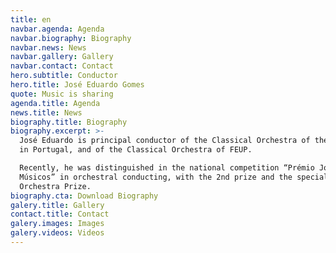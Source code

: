 ```yaml
---
title: en
navbar.agenda: Agenda
navbar.biography: Biography
navbar.news: News
navbar.gallery: Gallery
navbar.contact: Contact
hero.subtitle: Conductor
hero.title: José Eduardo Gomes
quote: Music is sharing
agenda.title: Agenda
news.title: News
biography.title: Biography
biography.excerpt: >-
  José Eduardo is principal conductor of the Classical Orchestra of the Center
  in Portugal, and of the Classical Orchestra of FEUP.

  Recently, he was distinguished in the national competition “Prémio Jovens
  Músicos” in orchestral conducting, with the 2nd prize and the special
  Orchestra Prize.
biography.cta: Download Biography
galery.title: Gallery
contact.title: Contact
galery.images: Images
galery.videos: Videos
---
```

